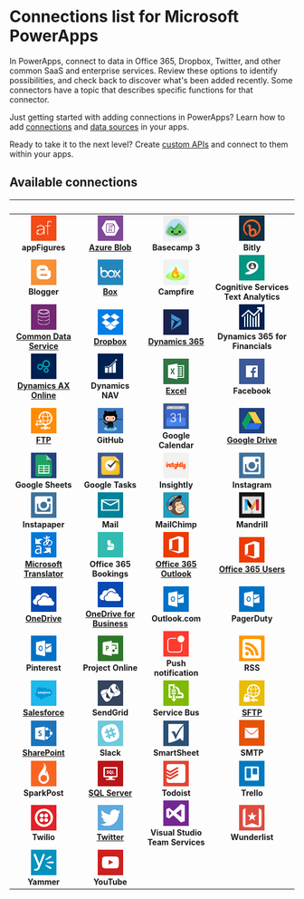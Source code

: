 <properties
	pageTitle="List of connections | Microsoft PowerApps"
	description="Overview of all the available connections you can use to build apps"
	services=""
	suite="powerapps"
	documentationCenter=""
	authors="AFTOwen"
	manager="anneta"
	editor=""
    tags=""/>

<tags
	ms.service="powerapps"
	ms.workload="na"
	ms.tgt_pltfrm="na"
	ms.devlang="na"
	ms.topic="article"
	ms.date="10/02/2016"
	ms.author="anneta"/>

# Connections list for Microsoft PowerApps #
In PowerApps, connect to data in Office 365, Dropbox, Twitter, and other common SaaS and enterprise services. Review these options to identify possibilities, and check back to discover what's been added recently. Some connectors have a topic that describes specific functions for that connector.

Just getting started with adding connections in PowerApps? Learn how to add [connections](add-manage-connections.md) and [data sources](add-data-connection.md) in your apps.

Ready to take it to the next level? Create [custom APIs](register-custom-api.md) and connect to them within your apps.

## Available connections ##
| &nbsp; | &nbsp; | &nbsp; | &nbsp; |
|:---:|:---:|:---:|:---:|
| ![](./media/connections-list/appfigures.png)<br>**appFigures** | ![](./media/connections-list/azureblob.png)<br>[**Azure Blob**](./connections/cloud-storage-blob-connections.md) | ![](./media/connections-list/basecamp.png)<br>**Basecamp 3** | ![](./media/connections-list/bitly.png)<br>**Bitly** |
| ![](./media/connections-list/blogger.png)<br>**Blogger** | ![](./media/connections-list/box.png)<br>[**Box**](./connections/cloud-storage-blob-connections.md) | ![](./media/connections-list/campfire.png)<br>**Campfire** | ![](./media/connections-list/cognitive.png)<br>**Cognitive Services Text Analytics** |
| ![](./media/connections-list/cdm.png)<br>[**Common Data Service**](data-platform-intro.md) | ![](./media/connections-list/dropbox.png)<br>[**Dropbox**](./connections/cloud-storage-blob-connections.md) | ![](./media/connections-list/dynamics-365.png)<br>[**Dynamics 365**](./connections/connection-dynamics-crmonline.md) | ![](./media/connections-list/dynamics-financials.png)<br>**Dynamics 365 for Financials** |
| ![](./media/connections-list/dynamics-ax.png)<br>[**Dynamics AX Online**](./connections/connection-dynamicsax.md) | ![](./media/connections-list/dynamics-nav.png)<br>**Dynamics NAV** | ![](./media/connections-list/excel.png)<br>[**Excel**](./connections/connection-excel.md) | ![](./media/connections-list/facebook.png)<br>**Facebook** |
| ![](./media/connections-list/ftp.png)<br>[**FTP**](./connections/connection-ftp.md) | ![](./media/connections-list/github.png)<br>**GitHub** | ![](./media/connections-list/googlecalendar.png)<br>**Google Calendar** | ![](./media/connections-list/googledrive.png)<br>[**Google Drive**](./connections/cloud-storage-blob-connections.md) |
| ![](./media/connections-list/googlesheets.png)<br>**Google Sheets** | ![](./media/connections-list/googletasks.png)<br>**Google Tasks** | ![](./media/connections-list/insightly.png)<br>**Insightly** | ![](./media/connections-list/instagram.png)<br>**Instagram** |
| ![](./media/connections-list/instagram.png)<br>**Instapaper** | ![](./media/connections-list/mail.png)<br>**Mail** | ![](./media/connections-list/mailchimp.png)<br>**MailChimp** | ![](./media/connections-list/mandrill.png)<br>**Mandrill** |
| ![](./media/connections-list/translator.png)<br>[**Microsoft Translator**](./connections/connection-microsoft-translator.md) | ![](./media/connections-list/office365bookings.png)<br>**Office 365 Bookings** | ![](./media/connections-list/office365.png)<br>[**Office 365 Outlook**](./connections/connection-office365-outlook.md) | ![](./media/connections-list/office365.png)<br>[**Office 365 Users**](./connections/connection-office365-users.md) |
| ![](./media/connections-list/onedrive.png)<br>[**OneDrive**](./connectionscloud-storage-blob-connections.md) | ![](./media/connections-list/onedrive.png)<br>[**OneDrive for Business**](./connections/cloud-storage-blob-connections.md) | ![](./media/connections-list/outlookcom.png)<br>**Outlook.com** | ![](./media/connections-list/outlookcom.png)<br>**PagerDuty** |
| ![](./media/connections-list/outlookcom.png)<br>**Pinterest** | ![](./media/connections-list/projectonline.png)<br>**Project Online** | ![](./media/connections-list/pushnotification.png)<br>**Push notification** | ![](./media/connections-list/rss.png)<br>**RSS** |
| ![](./media/connections-list/salesforce.png)<br>[**Salesforce**](./connections/connection-salesforce.md) | ![](./media/connections-list/sendgrid.png)<br>**SendGrid** | ![](./media/connections-list/servicebus.png)<br>**Service Bus** | ![](./media/connections-list/sftp.png)<br>[**SFTP**](./connections/connection-sftp.md) |
| ![](./media/connections-list/sharepoint.png)<br>[**SharePoint**](./connections/connection-sharepoint-online.md) | ![](./media/connections-list/slack.png)<br>**Slack** | ![](./media/connections-list/smartsheet.png)<br>**SmartSheet** | ![](./media/connections-list/smtp.png)<br>**SMTP** |
| ![](./media/connections-list/sparkpost.png)<br>**SparkPost** | ![](./media/connections-list/sql.png)<br>[**SQL Server**](./connections/connection-azure-sqldatabase.md) | ![](./media/connections-list/todoist.png)<br>**Todoist** | ![](./media/connections-list/trello.png)<br>**Trello** |
| ![](./media/connections-list/twilio.png)<br>**Twilio** | ![](./media/connections-list/twitter.png)<br>[**Twitter**](./connections/connection-twitter.md) | ![](./media/connections-list/vsts.png)<br>**Visual Studio<br>Team Services** | ![](./media/connections-list/wunderlist.png)<br>**Wunderlist** |
| ![](./media/connections-list/yammer.png)<br>**Yammer** | ![](./media/connections-list/youtube.png)<br>**YouTube** |  |  |

